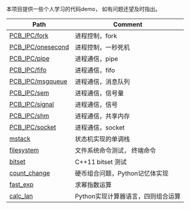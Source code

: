 本项目提供一些个人学习的代码demo， 如有问题还望及时指出。

| Path                                   | Comment            |
| -------------------------------------- | ------------------ |
| [PCB_IPC/fork](PCB_IPC/fork)           | 进程控制，fork     |
| [PCB_IPC/onesecond](PCB_IPC/onesecond) | 进程控制，一秒死机 |
| [PCB_IPC/pipe](PCB_IPC/pipe)           | 进程通信，pipe     |
| [PCB_IPC/fifo](PCB_IPC/fifo)           | 进程通信，fifo     |
| [PCB_IPC/msgqueue](PCB_IPC/msgqueue)   | 进程通信，消息队列 |
| [PCB_IPC/sem](PCB_IPC/sem)             | 进程通信，信号量   |
| [PCB_IPC/signal](PCB_IPC/signal)       | 进程通信，信号     |
| [PCB_IPC/shm](PCB_IPC/shm)             | 进程通信，共享内存 |
| [PCB_IPC/socket](PCB_IPC/socket)       | 进程通信，socket   |
| [mstack](mstack)       | 状态机实现的单调栈   |
| [filesystem](filesystem)       | 文件系统命令测试， 终端命令   |
| [bitset](bitset)       | C++11 bitset 测试   |
| [count_change](count_change)       | 硬币组合问题，Python记忆体实现 |
| [fast_exp](fast_exp)      | 求幂指数运算 |
| [calc_lan](calc_lan)      | Python实现计算器语言，四则组合运算 |

